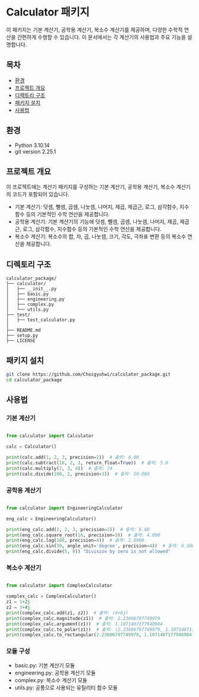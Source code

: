 # Calculator 패키지
이 패키지는 기본 계산기, 공학용 계산기, 복소수 계산기를 제공하며, 다양한 수학적 연산을 간편하게 수행할 수 있습니다. 이 문서에서는 각 계산기의 사용법과 주요 기능을 설명합니다.

## 목차

- [환경](https://github.com/Choigyuhwi/calculator_package/blob/master/README.md#환경)
- [프로젝트 개요](https://github.com/Choigyuhwi/calculator_package/blob/master/README.md#프로젝트-개요)
- [디렉토리 구조](https://github.com/Choigyuhwi/calculator_package/blob/master/README.md#디렉토리-구조)
- [패키지 설치](https://github.com/Choigyuhwi/calculator_package/blob/master/README.md#패키지-설치)
- [사용법](https://github.com/Choigyuhwi/calculator_package/blob/master/README.md#사용법)

## 환경
- Python 3.10.14
- git version 2.25.1

## 프로젝트 개요
이 프로젝트에는 계산기 패키지를 구성하는 기본 계산기, 공학용 계산기, 복소수 계산기의 코드가 포함되어 있습니다.

- 기본 계산기: 덧셈, 뺄셈, 곱셈, 나눗셈, 나머지, 제곱, 제곱근, 로그, 삼각함수, 지수함수 등의 기본적인 수학 연산을 제공합니다.
- 공학용 계산기: 기본 계산기의 기능에 덧셈, 뺄셈, 곱셈, 나눗셈, 나머지, 제곱, 제곱근, 로그, 삼각함수, 지수함수 등의 기본적인 수학 연산을 제공합니다.
- 복소수 계산기: 복소수의 합, 차, 곱, 나눗셈, 크기, 각도, 극좌표 변환 등의 복소수 연산을 제공합니다.

## 디렉토리 구조

```
calculator_package/
├── calculator/
│   ├── __init__.py
│   ├── basic.py
│   ├── engineering.py
│   ├── complex.py
│   └── utils.py  
├── test/
│   ├── test_calculator.py
│  
├── README.md
├── setup.py
├── LICENSE

``` 

## 패키지 설치

```bash
git clone https://github.com/Choigyuhwi/calculator_package.git
cd calculator_package
```

## 사용법

### 기본 계산기

```python

from calculator import Calculator

calc = Calculator()

print(calc.add(1, 2, 3, precision=2))  # 출력: 6.00
print(calc.subtract(10, 2, 3, return_float=True))  # 출력: 5.0
print(calc.multiply(2, 3, 4))  # 출력: 24
print(calc.divide(100, 2, precision=3))  # 출력: 50.000
```

### 공학용 계산기

```python

from calculator import EngineeringCalculator

eng_calc = EngineeringCalculator()

print(eng_calc.add(1, 2, 3, precision=2))  # 출력: 6.00
print(eng_calc.square_root(16, precision=3))  # 출력: 4.000
print(eng_calc.log(100, precision=4))  # 출력: 2.0000
print(eng_calc.sin(30, angle_unit='degree', precision=4))  # 출력: 0.5000
print(eng_calc.divide(5, 0)) "Division by zero is not allowed"
```

### 복소수 계산기

```python

from calculator import ComplexCalculator

complex_calc = ComplexCalculator()
z1 = 1+2j
z2 = 3+4j
print(complex_calc.add(z1, z2))  # 출력: (4+6j)
print(complex_calc.magnitude(z1))  # 출력: 2.23606797749979
print(complex_calc.argument(z1))  # 출력: 1.1071487177940904
print(complex_calc.to_polar(z1))  # 출력: (2.23606797749979, 1.1071487177940904)
print(complex_calc.to_rectangular(2.23606797749979, 1.1071487177940904))  # 출력: (1.0000000000000002+2j)
```

### 모듈 구성

- basic.py: 기본 계산기 모듈
- engineering.py: 공학용 계산기 모듈
- complex.py: 복소수 계산기 모듈
- utils.py: 공통으로 사용되는 유틸리티 함수 모듈


